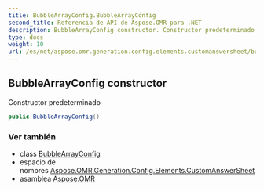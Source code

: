 ```yaml
---
title: BubbleArrayConfig.BubbleArrayConfig
second_title: Referencia de API de Aspose.OMR para .NET
description: BubbleArrayConfig constructor. Constructor predeterminado
type: docs
weight: 10
url: /es/net/aspose.omr.generation.config.elements.customanswersheet/bubblearrayconfig/bubblearrayconfig/
---
```

## BubbleArrayConfig constructor

Constructor predeterminado

```csharp
public BubbleArrayConfig()
```

### Ver también

* class [BubbleArrayConfig](../)
* espacio de nombres [Aspose.OMR.Generation.Config.Elements.CustomAnswerSheet](../../bubblearrayconfig/)
* asamblea [Aspose.OMR](../../../)


